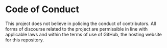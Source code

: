 # Code of Conduct

This project does not believe in policing the conduct of contributors. All forms of discourse related to the project are permissible in line with applicable laws and within the terms of use of GitHub, the hosting website for this repository.
